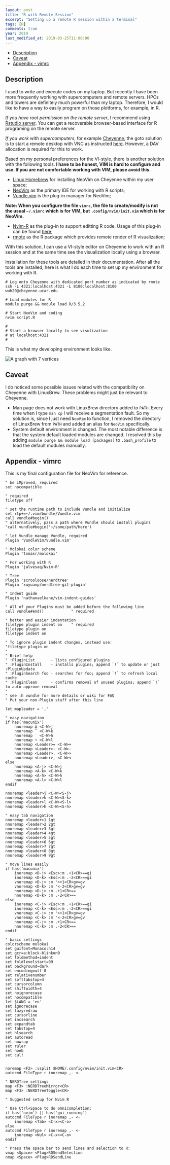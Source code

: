 ```yaml
---
layout: post
title: "R with Remote Session"
excerpt: "Setting up a remote R session within a terminal"
tags: [R]
comments: true
year: 2019
last_modified_at: 2019-03-25T11:00:00
---
```


<!-- vim-markdown-toc GFM -->

* [Description](#description)
* [Caveat](#caveat)
* [Appendix - vimrc](#appendix---vimrc)

<!-- vim-markdown-toc -->

## Description

I used to write and execute codes on my laptop. But recently I have been more frequently working with supercomputers and remote servers. HPCs and towers are definitely much powerful than my laptop. Therefore, I would like to have a way to easily program on those plotforms, for example, in R.

*If you have root permission on the remote server*, I recommend using [Rstudio server](https://www.rstudio.com/products/rstudio-server/). You can get a recoverable browser-based interface for R programing on the remote server.

*If you work with supercomputers*, for example [Cheyenne](https://www2.cisl.ucar.edu/resources/computational-systems/cheyenne), the goto solution is to start a remote desktop with VNC as instructed [here](https://www2.cisl.ucar.edu/resources/computational-systems/casper/software/turbovnc). However, a DAV allocation is required for this to work.

Based on my personal preferences for the VI-style, there is another solution with the following tools. **I have to be honest, VIM is hard to configure and use. If you are not comfortable working with VIM, please avoid this.**

- [Linux Homebrew](https://docs.brew.sh/Homebrew-on-Linux) for installing NeoVim on Cheyenne within my user space;
- [NeoVim](https://neovim.io/) as the primary IDE for working with R scripts;
- [Vundle.vim](https://github.com/VundleVim/Vundle.vim) is the plug-in manager for NeoVim;

**Note: When you configure the file `vimrc`, the file to create/modify is not the usual `~/.vimrc` which is for VIM, but `.config/nvim/init.vim` which is for NeoVim.**

- [Nvim-R](https://github.com/jalvesaq/Nvim-R) as the plug-in to support editting R code. Usage of this plug-in can be found [here](https://raw.githubusercontent.com/jalvesaq/Nvim-R/master/doc/Nvim-R.txt);
- [rmote](https://github.com/cloudyr/rmote) as the R package which provides remote render of R visualization;

With this solution, I can use a VI-style editor on Cheyenne to work with an R session and at the same time see the visualization locally using a browser.

Installation for these tools are detailed in their documentation. After all the tools are installed, here is what I do each time to set up my environment for working with R.

```
# Log onto Cheyenne with dedicated port number as indicated by rmote
ssh -L 4321:localhost:4321 -L 8100:localhost:8100 wuh20@cheyenne.ucar.edu

# Load modules for R
module purge && module load R/3.5.2

# Start NeoVim and coding
nvim script.R

#
# Start a browser locally to see visulization
# at localhost:4321
#
```

This is what my developing environment looks like.

![A graph with 7 vertices](https://weiming-hu.github.io/assets/data-for-posts/2019-03-25-remote-R-on-cheyenne/remote-R.png)


## Caveat

I do noticed some possible issues related with the compatibility on Cheyenne with LinuxBrew. These problems might just be relevant to Cheyenne.

- Man page does not work with LinuxBrew directory added to `PATH`. Every time when I type `man cp` I will receive a segmentation fault. So my solution is, since I just need `NeoVim` to function, I removed the directory of LinuxBrew from `PATH` and added an alias for `NeoVim` specifically.
- System default environment is changed. The most notable difference is that the system default loaded modules are changed. I resolved this by adding `module purge && module load [packages]` to `.bash_profile` to load the default modules manually.

## Appendix - vimrc

This is my final configuration file for NeoVim for reference.

```
" be iMproved, required
set nocompatible              

" required
filetype off                  

" set the runtime path to include Vundle and initialize
set rtp+=~/.vim/bundle/Vundle.vim
call vundle#begin()
" alternatively, pass a path where Vundle should install plugins
"call vundle#begin('~/some/path/here')

" let Vundle manage Vundle, required
Plugin 'VundleVim/Vundle.vim'

" Molokai color scheme
Plugin 'tomasr/molokai'

" For working with R
Plugin 'jalvesaq/Nvim-R'

" Tree
Plugin 'scrooloose/nerdtree'
Plugin 'xuyuanp/nerdtree-git-plugin'

" Indent guide
Plugin 'nathanaelkane/vim-indent-guides'

" All of your Plugins must be added before the following line
call vundle#end()            " required

" better and easier indentation
filetype plugin indent on    " required
filetype plugin on
filetype indent on

" To ignore plugin indent changes, instead use:
"filetype plugin on
"
" Brief help
" :PluginList       - lists configured plugins
" :PluginInstall    - installs plugins; append `!` to update or just :PluginUpdate
" :PluginSearch foo - searches for foo; append `!` to refresh local cache
" :PluginClean      - confirms removal of unused plugins; append `!` to auto-approve removal
"
" see :h vundle for more details or wiki for FAQ
" Put your non-Plugin stuff after this line

let mapleader = ','

" easy navigation
if has('macunix')
    nnoremap ∆ <C-W>j
    nnoremap ˚ <C-W>k
    nnoremap ˙ <C-W>h
    nnoremap ¬ <C-W>l
    nnoremap <Leader>= <C-W>+
    nnoremap <Leader>- <C-W>-
    nnoremap <Leader>. <C-W>>
    nnoremap <Leader>, <C-W><
else
    nnoremap <A-j> <C-W>j
    nnoremap <A-k> <C-W>k
    nnoremap <A-h> <C-W>h
    nnoremap <A-l> <C-W>l
endif

nnoremap <leader>j <C-W><S-j>
nnoremap <leader>k <C-W><S-k>
nnoremap <leader>l <C-W><S-l>
nnoremap <leader>h <C-W><S-h>

" easy tab navigation
nnoremap <leader>1 1gt
nnoremap <leader>2 2gt
nnoremap <leader>3 3gt
nnoremap <leader>4 4gt
nnoremap <leader>5 5gt
nnoremap <leader>6 6gt
nnoremap <leader>7 7gt
nnoremap <leader>8 8gt
nnoremap <leader>9 9gt

" move lines easily
if has('macunix')
    inoremap <D-j> <Esc>:m .+1<CR>==gi
    inoremap <D-k> <Esc>:m .-2<CR>==gi
    vnoremap <D-j> :m '>+1<CR>gv=gv
    vnoremap <D-k> :m '<-2<CR>gv=gv
    nnoremap <D-j> :m .+1<CR>==
    nnoremap <D-k> :m .-2<CR>==
else
    inoremap <C-j> <Esc>:m .+1<CR>==gi
    inoremap <C-k> <Esc>:m .-2<CR>==gi
    vnoremap <C-j> :m '>+1<CR>gv=gv
    vnoremap <C-k> :m '<-2<CR>gv=gv
    nnoremap <C-j> :m .+1<CR>==
    nnoremap <C-k> :m .-2<CR>==
endif

" basic settings
colorscheme molokai
set guifont=Monaco:h14
set gcr=a:block-blinkon0
set foldmethod=indent
set foldlevelstart=99
set background=dark
set encoding=utf-8
set relativenumber
set softtabstop=4
set cursorcolumn
set shiftwidth=4
set noignorecase
set nocompatible
let $LANG = 'en'
set ignorecase
set lazyredraw
set cursorline
set incsearch
set expandtab
set tabstop=4
set hlsearch
set autoread
set nowrap
set ruler
set noeb
set cul!


noremap <F2> :vsplit $HOME/.config/nvim/init.vim<CR>
autocmd FileType r inoremap ,- <-

" NERDTree settings
map <F3> :NERDTreeMirror<CR>
map <F3> :NERDTreeToggle<CR>

" Suggested setup for Nvim R

" Use Ctrl+Space to do omnicompletion:
if has('nvim') || has('gui_running')
autocmd FileType r inoremap ,- <-
    inoremap <Tab> <C-x><C-o>
else
autocmd FileType r inoremap ,- <-
    inoremap <Nul> <C-x><C-o>
endif

" Press the space bar to send lines and selection to R:
vmap <Space> <Plug>RDSendSelection
nmap <Space> <Plug>RDSendLine
```
